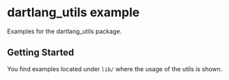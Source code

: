 # dartlang_utils example

Examples for the dartlang_utils package.

## Getting Started

You find examples located under `lib/` where the usage of the utils is shown.
